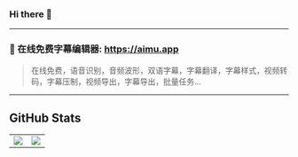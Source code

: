 ### Hi there 👋

-------------

### 📝  在线免费字幕编辑器: https://aimu.app

> 在线免费，语音识别，音频波形，双语字幕，字幕翻译，字幕样式，视频转码，字幕压制，视频导出，字幕导出，批量任务...

-------------
## GitHub Stats

<table>
  <tr>
    <td>
      <a href="https://github.com/anuraghazra/github-readme-stats">
        <img align="center" src="https://github-readme-stats.vercel.app/api?username=xjzyy&show_icons=true" />
      </a>
    </td>
    <td>
      <a href="https://github.com/anuraghazra/github-readme-stats">
        <img src="https://github-readme-stats.vercel.app/api/top-langs/?username=xjzyy&theme=dark&hide_border=false&hide=shell,hlsl,shaderlab,glsl,qml,lua&langs_count=20" />
      </a>
    </td>
  </tr>
</table>


<!--[![Anurag's github stats](https://github-readme-stats.vercel.app/api?username=xjzyy&show_icons=true)](https://github.com/anuraghazra/github-readme-stats)-->

<!--<img src="https://github-readme-stats.vercel.app/api/top-langs/?username=xjzyy&theme=dark&hide_border=false&hide=shell,hlsl,shaderlab,glsl,qml,lua&langs_count=20" />-->


<!--
**xjzyy/xjzyy** is a ✨ _special_ ✨ repository because its `README.md` (this file) appears on your GitHub profile.

Here are some ideas to get you started:

- 🔭 I’m currently working on ...
- 🌱 I’m currently learning ...
- 👯 I’m looking to collaborate on ...
- 🤔 I’m looking for help with ...
- 💬 Ask me about ...
- 📫 How to reach me: ...
- 😄 Pronouns: ...
- ⚡ Fun fact: ...
-->
